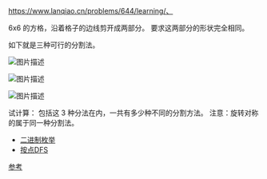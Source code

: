 https://www.lanqiao.cn/problems/644/learning/、



6x6 的方格，沿着格子的边线剪开成两部分。 要求这两部分的形状完全相同。

如下就是三种可行的分割法。

![图片描述](https://doc.shiyanlou.com/courses/uid1580206-20210317-1615964222859)

![图片描述](https://doc.shiyanlou.com/courses/uid1580206-20210317-1615964217192)

![图片描述](https://doc.shiyanlou.com/courses/uid1580206-20210317-1615964210676)

试计算： 包括这 3 种分法在内，一共有多少种不同的分割方法。 注意：旋转对称的属于同一种分割法。



- [二进制枚举](https://blog.csdn.net/weixin_45956597/article/details/115440851)
- [按点DFS](https://blog.csdn.net/weixin_51160138/article/details/115548870)



[参考](https://blog.csdn.net/y1196645376/article/details/50938608)

